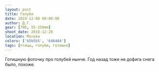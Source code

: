 ```yaml
---
layout: post
title: Голуби
date: 2019-12-08 00:00:00
author: Д.Г.
gear: [70D, 55-250mm]
shoot_date: 2018-12-28
location: Москва
colors: ['b5b5b5', '646464']
tags: [птицы, голуби, готишно]
---
```

Готишную фоточку про голубей нынче. Год назад тоже не дофига снега было, похоже.
